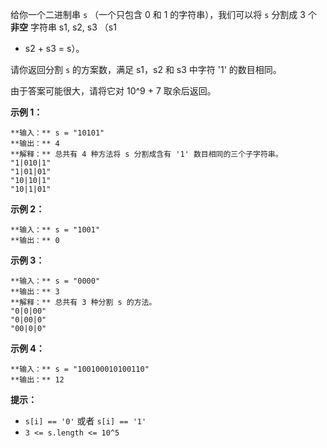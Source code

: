 给你一个二进制串 `s`  （一个只包含 0 和 1 的字符串），我们可以将 `s` 分割成 3 个 **非空**  字符串 s1, s2, s3 （s1
+ s2 + s3 = s）。

请你返回分割 `s` 的方案数，满足 s1，s2 和 s3 中字符 '1' 的数目相同。

由于答案可能很大，请将它对 10^9 + 7 取余后返回。



**示例 1：**

    
    
    **输入：** s = "10101"
    **输出：** 4
    **解释：** 总共有 4 种方法将 s 分割成含有 '1' 数目相同的三个子字符串。
    "1|010|1"
    "1|01|01"
    "10|10|1"
    "10|1|01"
    

**示例 2：**

    
    
    **输入：** s = "1001"
    **输出：** 0
    

**示例 3：**

    
    
    **输入：** s = "0000"
    **输出：** 3
    **解释：** 总共有 3 种分割 s 的方法。
    "0|0|00"
    "0|00|0"
    "00|0|0"
    

**示例 4：**

    
    
    **输入：** s = "100100010100110"
    **输出：** 12
    



**提示：**

  * `s[i] == '0'` 或者 `s[i] == '1'`
  * `3 <= s.length <= 10^5`

